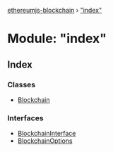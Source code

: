 [ethereumjs-blockchain](../README.md) › ["index"](_index_.md)

# Module: "index"

## Index

### Classes

* [Blockchain](../classes/_index_.blockchain.md)

### Interfaces

* [BlockchainInterface](../interfaces/_index_.blockchaininterface.md)
* [BlockchainOptions](../interfaces/_index_.blockchainoptions.md)
